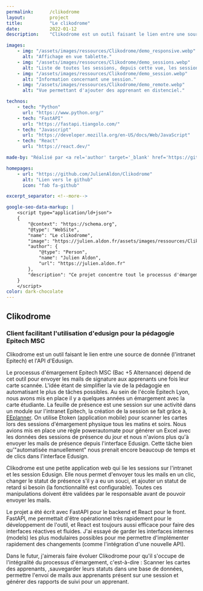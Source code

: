 ```yaml
---
permalink:      /clikodrome
layout:         project
title:          "Le clikodrome"
date:           2022-01-12
description:    "Clikodrome est un outil faisant le lien entre une source de donnée (l'intranet epitech) et l'API d'edusign. Le processus d'émargement Epitech MSC (Bac +5 Alternance) dépend de cet outil pour envoyer les mails de signature aux apprenants une fois leur carte scannée. L'idée étant de simplifier la vie de la pédagogie en automatisant le plus de tâches possibles."

images:
    - img: "/assets/images/ressources/Clikodrome/demo_responsive.webp"
      alt: "Affichage en vue tablette."
    - img: "/assets/images/ressources/Clikodrome/demo_sessions.webp"
      alt: "Liste de toutes les sessions, depuis cette vue, les sessions du jour peuvent être ajoutés."    
    - img: "/assets/images/ressources/Clikodrome/demo_session.webp"
      alt: "Information concernant une session."
    - img: "/assets/images/ressources/Clikodrome/demo_remote.webp"
      alt: "Vue permettant d'ajouter des apprenant en distenciel."

technos:
    - tech: "Python"
      url: "https://www.python.org/"
    - tech: "FastAPI"
      url: "https://fastapi.tiangolo.com/"
    - tech: "Javascript"
      url: "https://developer.mozilla.org/en-US/docs/Web/JavaScript"
    - tech: "React"
      url: "https://react.dev/"

made-by: "Réalisé par <a rel='author' target='_blank' href='https://github.com/JulienAldon'>Julien Aldon</a>"

homepages:
    - url: "https://github.com/JulienAldon/Clikodrome"
      alt: "Lien vers le github"
      icon: "fab fa-github"

excerpt_separator: <!--more-->

google-seo-data-markup: |
    <script type="application/ld+json">
    {
        "@context": "https://schema.org",
        "@type": "WebSite",
        "name": "Le clikodrome",
        "image": "https://julien.aldon.fr/assets/images/ressources/Clikodrome/demo_sessions.webp",
        "author": {
            "@type": "Person",
            "name": "Julien Aldon",
            "url": "https://julien.aldon.fr"
        },
        "description": "Ce projet concentre tout le processus d'émargement Epitech MSC (Bac +5 Alternance). L'idée étant de simplifier la vie de la pédagogie en automatisant le plus de tâches et en introduisant des éléments d'UX importants."
    }
    </script>
color: dark-chocolate
---
```

## Clikodrome
### Client facilitant l'utilisation d'edusign pour la pédagogie Epitech MSC
Clikodrome est un outil faisant le lien entre une source de donnée (l'intranet Epitech) et l'API d'Edusign.
<!--more-->
Le processus d'émargement Epitech MSC (Bac +5 Alternance) dépend de cet outil pour envoyer les mails de signature aux apprenants une fois leur carte scannée. L'idée étant de simplifier la vie de la pédagogie en automatisant le plus de tâches possibles.
Au sein de l'école Epitech Lyon, nous avons mis en place il y a quelques années un émargement avec la carte étudiante. La feuille de présence est une session sur une activité dans un module sur l'intranet Epitech, la création de la session se fait grâce à, <a rel="external" target="_blank" href="https://julien.aldon.fr/epitecheventplanner">EEplanner</a>. On utilise Etoken (application mobile) pour scanner les cartes lors des sessions d'émargement physique tous les matins et soirs. Nous avions mis en place une règle powerautomate pour générer un Excel avec les données des sessions de présence du jour et nous n'avions plus qu'à envoyer les mails de présence depuis l'interface Edusign. Cette tâche bien qu'"automatisée manuellement" nous prenait encore beaucoup de temps et de clics dans l'interface Edusign.

Clikodrome est une petite application web qui lie les sessions sur l'intranet et les session Edusign. Elle nous permet d'envoyer tous les mails en un clic, changer le statut de présence s'il y a eu un souci, et ajouter un statut de retard si besoin (la fonctionnalité est configurable). Toutes ces manipulations doivent être validées par le responsable avant de pouvoir envoyer les mails.

Le projet a été écrit avec FastAPI pour le backend et React pour le front. FastAPI, me permettait d'être opérationnel très rapidement pour le développement de l'outil, et React est toujours aussi efficace pour faire des interfaces réactives et fluides. J'ai essayé de garder les interfaces internes (models) les plus modulaires possibles pour me permettre d'implémenter rapidement des changements (comme l'intégration d'une nouvelle API).

Dans le futur, j'aimerais faire évoluer Clikodrome pour qu'il s'occupe de l'intégralité du processus d'émargement, c'est-à-dire : Scanner les cartes des apprenants, ,sauvegarder leurs statuts dans une base de données, permettre l'envoi de mails aux apprenants présent sur une session et générer des rapports de suivi pour un apprenant.